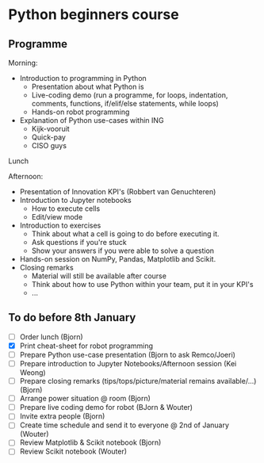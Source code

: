 # Python beginners course

## Programme
Morning:
- Introduction to programming in Python
  - Presentation about what Python is
  - Live-coding demo (run a programme, for loops, indentation, comments, functions, if/elif/else statements, while loops)
  - Hands-on robot programming
- Explanation of Python use-cases within ING
  - Kijk-vooruit
  - Quick-pay
  - CISO guys

Lunch

Afternoon:
- Presentation of Innovation KPI's (Robbert van Genuchteren)
- Introduction to Jupyter notebooks
  - How to execute cells
  - Edit/view mode
- Introduction to exercises
  - Think about what a cell is going to do before executing it.
  - Ask questions if you're stuck
  - Show your answers if you were able to solve a question
- Hands-on session on NumPy, Pandas, Matplotlib and Scikit.
- Closing remarks
  - Material will still be available after course
  - Think about how to use Python within your team, put it in your KPI's
  - ...

## To do before 8th January
- [ ] Order lunch (Bjorn)
- [x] Print cheat-sheet for robot programming
- [ ] Prepare Python use-case presentation (Bjorn to ask Remco/Joeri)
- [ ] Prepare introduction to Jupyter Notebooks/Afternoon session (Kei Weong)
- [ ] Prepare closing remarks (tips/tops/picture/material remains available/...) (Bjorn)
- [ ] Arrange power situation @ room (Bjorn)
- [ ] Prepare live coding demo for robot (BJorn & Wouter)
- [ ] Invite extra people (Bjorn)
- [ ] Create time schedule and send it to everyone @ 2nd of January (Wouter)
- [ ] Review Matplotlib & Scikit notebook (Bjorn)
- [ ] Review Scikit notebook (Wouter)
